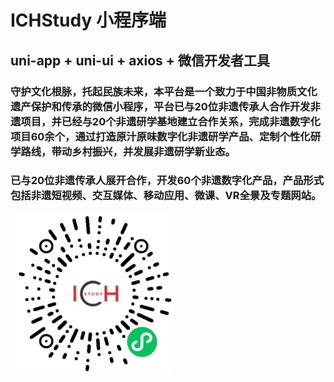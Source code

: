 # ICHStudy 小程序端

## uni-app + uni-ui + axios + 微信开发者工具

### 守护文化根脉，托起民族未来，本平台是一个致力于中国非物质文化遗产保护和传承的微信小程序，平台已与20位非遗传承人合作开发非遗项目，并已经与20个非遗研学基地建立合作关系，完成非遗数字化项目60余个，通过打造原汁原味数字化非遗研学产品、定制个性化研学路线，带动乡村振兴，并发展非遗研学新业态。
### 已与20位非遗传承人展开合作，开发60个非遗数字化产品，产品形式包括非遗短视频、交互媒体、移动应用、微课、VR全景及专题网站。

 ![image](https://github.com/Felicityty/ICHStudy-wx/blob/master/static/images/QRcode.jpg)
